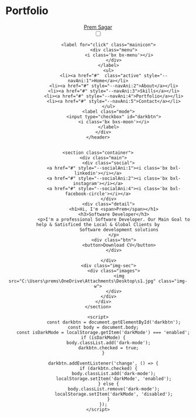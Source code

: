 # Portfolio
<!DOCTYPE html>
<html lang="en">

<head>
    <meta charset="UTF-8">
    <meta http-equiv="X-UA-Compatible" content="IE=edge">
    <meta name="viewport" content="width=device-width, initial-scale=1.0">
    <link href='https://unpkg.com/boxicons@2.1.4/css/boxicons.min.css' rel='stylesheet'>
    <link rel="stylesheet" href="intro.css">
    <title>Prem Sagar </title>



</head>

<body>
    <header class="container">
        <div class="page-header">
            <div class="logo">
                <a href="#">Prem Sagar</a>
            </div>
            <input type="checkbox" id="click">

            <label for="click" class="mainicon">
                <div class="menu">
                    <i class='bx bx-menu'></i>
                </div>
            </label>
            <ul>
                <li><a href="#"  class="active" style="--navAni:1">Home</a></li>
                <li><a href="#" style="--navAni:2">About</a></li>
                <li><a href="#" style="--navAni:3">Skills</a></li>
                <li><a href="#" style="--navAni:4">Portfolio</a></li>
                <li><a href="#" style="--navAni:5">Contact</a></li>
            </ul>
            <label class="mode">
                <input type="checkbox" id="darkbtn">
                <i class='bx bxs-moon'></i>
            </label>
        </div>
    </header>


    <section class="container">
        <div class="main">
            <div class="social">
                <a href="#" style="--socialAni:1"><i class='bx bxl-linkedin'></i></a>
                <a href="#" style="--socialAni:2"><i class='bx bxl-instagram'></i></a>
                <a href="#" style="--socialAni:4"><i class='bx bxl-facebook-circle'></i></a>
            </div>
            <div class="detail">
                <h1>Hi, I'm <span>Prem</span></h1>
                <h3>Software Developer</h3>
                <p>I'm a professional Software Developer. Our Main Goal to help & Satisficed the Local & Global Clients by
                    Software development solutions
                </p>
                <div class="btn">
                    <button>Download CV</button>
                </div>
                
            </div>
            <div class="img-sec">
                <div class="images">
                    <img src="C:\Users\prems\OneDrive\Attachments\Desktop\s1.jpg" class="img-w">
                </div>
            </div>
        </div>
    </section>
    
    <script>
                const darkbtn = document.getElementById('darkbtn');
        const body = document.body;
        const isDarkMode = localStorage.getItem('darkMode') === 'enabled';
        if (isDarkMode) {
            body.classList.add('dark-mode');
            darkbtn.checked = true;
        }

        darkbtn.addEventListener('change', () => {
            if (darkbtn.checked) {
                body.classList.add('dark-mode');
                localStorage.setItem('darkMode', 'enabled');
            } else {
                body.classList.remove('dark-mode');
                localStorage.setItem('darkMode', 'disabled');
            }
        });
    </script>
</body>

</html>
